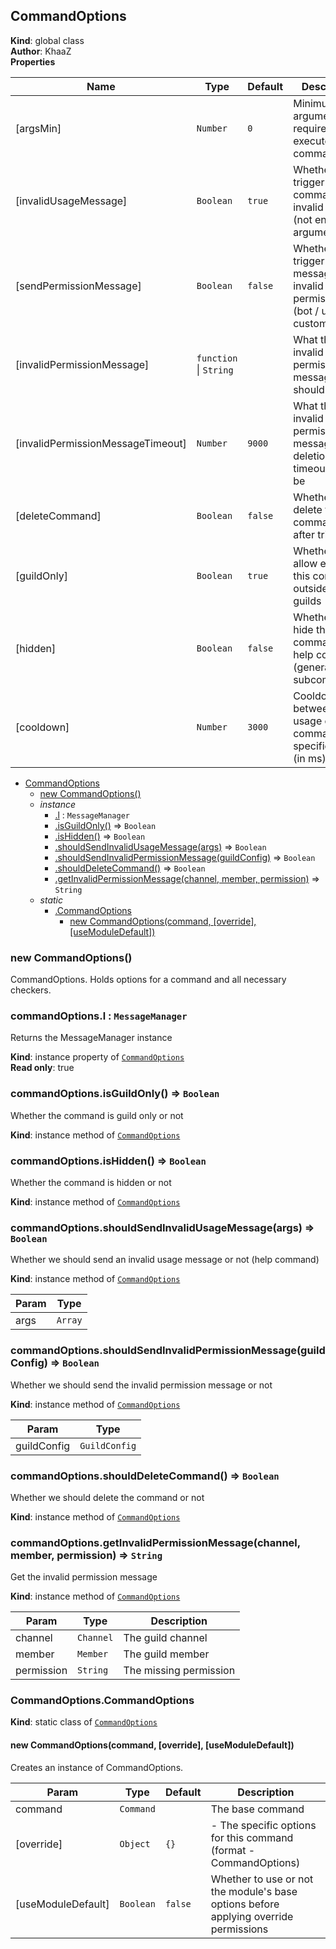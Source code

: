 <a name="CommandOptions"></a>

## CommandOptions
**Kind**: global class  
**Author**: KhaaZ  
**Properties**

| Name | Type | Default | Description |
| --- | --- | --- | --- |
| [argsMin] | <code>Number</code> | <code>0</code> | Minimum arguments required to execute the command |
| [invalidUsageMessage] | <code>Boolean</code> | <code>true</code> | Whether to trigger the help command on invalid usage (not enough arguments) |
| [sendPermissionMessage] | <code>Boolean</code> | <code>false</code> | Whether to trigger an error message on invalid permission (bot / user / custom etc) |
| [invalidPermissionMessage] | <code>function</code> \| <code>String</code> | <code></code> | What the invalid permission message should be |
| [invalidPermissionMessageTimeout] | <code>Number</code> | <code>9000</code> | What the invalid permission message deletion timeout should be |
| [deleteCommand] | <code>Boolean</code> | <code>false</code> | Whether to delete the command input after trigger |
| [guildOnly] | <code>Boolean</code> | <code>true</code> | Whether to allow executing this command outside of guilds |
| [hidden] | <code>Boolean</code> | <code>false</code> | Whether to hide this command from help command (general / subcommands) |
| [cooldown] | <code>Number</code> | <code>3000</code> | Cooldown betweeneach usage of this command for a specific user (in ms) |


* [CommandOptions](#CommandOptions)
    * [new CommandOptions()](#new_CommandOptions_new)
    * _instance_
        * [.l](#CommandOptions+l) : <code>MessageManager</code>
        * [.isGuildOnly()](#CommandOptions+isGuildOnly) ⇒ <code>Boolean</code>
        * [.isHidden()](#CommandOptions+isHidden) ⇒ <code>Boolean</code>
        * [.shouldSendInvalidUsageMessage(args)](#CommandOptions+shouldSendInvalidUsageMessage) ⇒ <code>Boolean</code>
        * [.shouldSendInvalidPermissionMessage(guildConfig)](#CommandOptions+shouldSendInvalidPermissionMessage) ⇒ <code>Boolean</code>
        * [.shouldDeleteCommand()](#CommandOptions+shouldDeleteCommand) ⇒ <code>Boolean</code>
        * [.getInvalidPermissionMessage(channel, member, permission)](#CommandOptions+getInvalidPermissionMessage) ⇒ <code>String</code>
    * _static_
        * [.CommandOptions](#CommandOptions.CommandOptions)
            * [new CommandOptions(command, [override], [useModuleDefault])](#new_CommandOptions.CommandOptions_new)

<a name="new_CommandOptions_new"></a>

### new CommandOptions()
CommandOptions.
Holds options for a command and all necessary checkers.

<a name="CommandOptions+l"></a>

### commandOptions.l : <code>MessageManager</code>
Returns the MessageManager instance

**Kind**: instance property of [<code>CommandOptions</code>](#CommandOptions)  
**Read only**: true  
<a name="CommandOptions+isGuildOnly"></a>

### commandOptions.isGuildOnly() ⇒ <code>Boolean</code>
Whether the command is guild only or not

**Kind**: instance method of [<code>CommandOptions</code>](#CommandOptions)  
<a name="CommandOptions+isHidden"></a>

### commandOptions.isHidden() ⇒ <code>Boolean</code>
Whether the command is hidden or not

**Kind**: instance method of [<code>CommandOptions</code>](#CommandOptions)  
<a name="CommandOptions+shouldSendInvalidUsageMessage"></a>

### commandOptions.shouldSendInvalidUsageMessage(args) ⇒ <code>Boolean</code>
Whether we should send an invalid usage message or not (help command)

**Kind**: instance method of [<code>CommandOptions</code>](#CommandOptions)  

| Param | Type |
| --- | --- |
| args | <code>Array</code> | 

<a name="CommandOptions+shouldSendInvalidPermissionMessage"></a>

### commandOptions.shouldSendInvalidPermissionMessage(guildConfig) ⇒ <code>Boolean</code>
Whether we should send the invalid permission message or not

**Kind**: instance method of [<code>CommandOptions</code>](#CommandOptions)  

| Param | Type |
| --- | --- |
| guildConfig | <code>GuildConfig</code> | 

<a name="CommandOptions+shouldDeleteCommand"></a>

### commandOptions.shouldDeleteCommand() ⇒ <code>Boolean</code>
Whether we should delete the command or not

**Kind**: instance method of [<code>CommandOptions</code>](#CommandOptions)  
<a name="CommandOptions+getInvalidPermissionMessage"></a>

### commandOptions.getInvalidPermissionMessage(channel, member, permission) ⇒ <code>String</code>
Get the invalid permission message

**Kind**: instance method of [<code>CommandOptions</code>](#CommandOptions)  

| Param | Type | Description |
| --- | --- | --- |
| channel | <code>Channel</code> | The guild channel |
| member | <code>Member</code> | The guild member |
| permission | <code>String</code> | The missing permission |

<a name="CommandOptions.CommandOptions"></a>

### CommandOptions.CommandOptions
**Kind**: static class of [<code>CommandOptions</code>](#CommandOptions)  
<a name="new_CommandOptions.CommandOptions_new"></a>

#### new CommandOptions(command, [override], [useModuleDefault])
Creates an instance of CommandOptions.


| Param | Type | Default | Description |
| --- | --- | --- | --- |
| command | <code>Command</code> |  | The base command |
| [override] | <code>Object</code> | <code>{}</code> | - The specific options for this command (format - CommandOptions) |
| [useModuleDefault] | <code>Boolean</code> | <code>false</code> | Whether to use or not the module's base options before applying override permissions |

